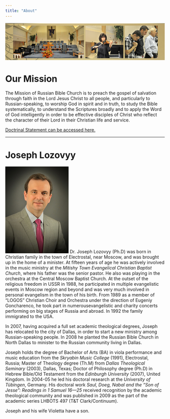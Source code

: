 ```yaml
---
title: "About"
---
```


![](/img/services.jpg)

# Our Mission

The Mission of Russian Bible Church is to preach the gospel of salvation through faith in the Lord Jesus Christ to all people, and particularly to Russian-speaking, to worship God in spirit and in truth, to study the Bible systematically, to understand the Scriptures broadly and to apply the Word of God intelligently in order to be effective disciples of Christ who reflect the character of their Lord in their Christian life and service.

<a title="Doctrinal Statement" href="ru/doctrine.html">Doctrinal Statement can be accessed here.</a>

<hr />

# Joseph Lozovyy

<img title="Joseph Lozovyy" src="/img/joseph.jpg" class="left" /> Dr. Joseph Lozovyy (Ph.D) was born in Christian family in the town of Electrostal, near Moscow, and was brought up in the home of a minister. At fifteen years of age he was actively involved in the music ministry at the <i>Mitishy Town Evangelical Christian Baptist Church</i>, where his father was the senior pastor. He also was playing in the orchestra at the Central Moscow Baptist Church. At the outset of the religious freedom in USSR in 1988, he participated in multiple evangelistic events in Moscow region and beyond and was very much involved in personal evangelism in the town of his birth. From 1989 as a member of “LOGOS” Christian Choir and Orchestra under the direction of Eugeniy Goncharenco, he took part in numerousevangelistic and charity concerts performing on big stages of Russia and abroad. In 1992 the family immigrated to the USA.

In 2007, having acquired a full set academic theological degrees, Joseph has relocated to the city of Dallas, in order to start a new ministry among Russian-speaking people. In 2008 he planted the Russian Bible Church in North Dallas to minister to the Russian community living in Dallas.

Joseph holds the degree of Bachelor of Arts (BA) in viola performance and music education from the <i>Skryabin Music College</i> (1991), Electrostal, Russia; Master of Theology degree (Th.M) from <i>Dallas Theological Seminary</i> (2003), Dallas, Texas; Doctor of Philosophy degree (Ph.D) in Hebrew Bible/Old Testament from the <i>Edinburgh University</i> (2007), United Kingdom. In 2004-05 he led his doctoral research at the <i>University of Tübingen</i>, Germany. His doctoral work <i>Saul, Doeg, Nabal and the “Son of Jesse”: Readings in 1 Samuel 16—25</i> received recognition by the academic theological community and was published in 2009 as the part of the academic series LHBOTS 497 (T&T Clark/Continuum).

Joseph and his wife Violetta have a son.
